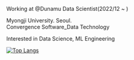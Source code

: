 
Working at @Dunamu Data Scientist(2022/12 ~ )  

Myongji University. Seoul. <br />
Convergence Software_Data Technology <br />

Interested in Data Science, ML Engineering<br />

<!-- [![Anurag's GitHub stats](https://github-readme-stats.vercel.app/api?username=wnd180&count_private=true&show_icons=true)](https://github.com/anuraghazra/github-readme-stats) -->
[![Top Langs](https://github-readme-stats.vercel.app/api/top-langs/?username=wnd180&layout=compact&langs_count=6)](https://github.com/anuraghazra/github-readme-stats) 
